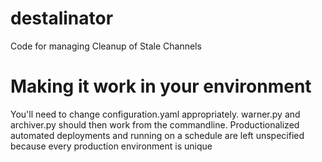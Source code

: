 # destalinator
Code for managing Cleanup of Stale Channels

# Making it work in your environment
You'll need to change configuration.yaml appropriately.  warner.py and archiver.py
should then work from the commandline.  Productionalized automated deployments
and running on a schedule are left unspecified because every production environment
is unique
